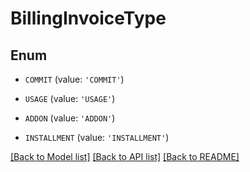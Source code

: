 # BillingInvoiceType


## Enum

* `COMMIT` (value: `'COMMIT'`)

* `USAGE` (value: `'USAGE'`)

* `ADDON` (value: `'ADDON'`)

* `INSTALLMENT` (value: `'INSTALLMENT'`)

[[Back to Model list]](../README.md#documentation-for-models) [[Back to API list]](../README.md#documentation-for-api-endpoints) [[Back to README]](../README.md)


